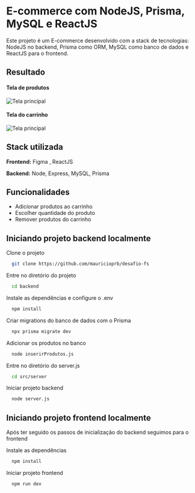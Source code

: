 
# E-commerce com NodeJS, Prisma, MySQL e ReactJS

Este projeto é um E-commerce desenvolvido com a stack de tecnologias: NodeJS no backend, Prisma como ORM, MySQL como banco de dados e ReactJS para o frontend.




## Resultado
#### Tela de produtos
![Tela principal](https://i.ibb.co/8rLn8dg/image.png)

#### Tela do carrinho
![Tela principal](https://i.ibb.co/2Pfn9z1/image-1.png)


## Stack utilizada

**Frontend:** Figma , ReactJS

**Backend:** Node, Express, MySQL, Prisma


## Funcionalidades

- Adicionar produtos ao carrinho
- Escolher quantidade do produto
- Remover produtos do carrinho


## Iniciando projeto backend localmente

Clone o projeto

```bash
  git clone https://github.com/mauricioprb/desafio-fs
```

Entre no diretório do projeto

```bash
  cd backend
```

Instale as dependências e configure o .env

```bash
  npm install
```
Criar migrations do banco de dados com o Prisma

```bash
  npx prisma migrate dev
```

Adicionar os produtos no banco

```bash
  node inserirProdutos.js
```

Entre no diretório do server.js

```bash
  cd src/server
```

Iniciar projeto backend

```bash
  node server.js
```

## Iniciando projeto frontend localmente

Após ter seguido os passos de inicialização do backend seguimos para o frontend

Instale as dependências

```bash
  npm install
```

Iniciar projeto frontend

```bash
  npm run dev
```
